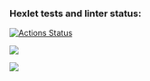 ### Hexlet tests and linter status:
[![Actions Status](https://github.com/stas-yefimov/python-project-lvl1/workflows/hexlet-check/badge.svg)](https://github.com/stas-yefimov/python-project-lvl1/actions)

<a href="https://codeclimate.com/github/stas-yefimov/python-project-lvl1/maintainability"><img src="https://api.codeclimate.com/v1/badges/c2b6caba85a363ddb972/maintainability" /></a>

<a href="https://asciinema.org/a/1dl1h9FViumSt8P6izeyMOLIf" target="_blank"><img src="https://asciinema.org/a/1dl1h9FViumSt8P6izeyMOLIf.svg" /></a>
